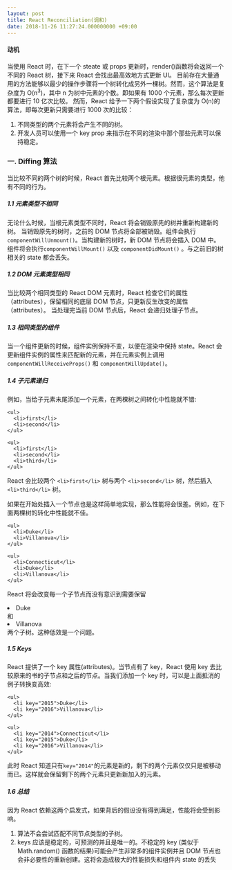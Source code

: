 ```yaml
---
layout: post
title: React Reconciliation(调和)
date: 2018-11-26 11:27:24.000000000 +09:00
---
```


#### 动机

当使用 React 时，在下一个 steate 或 props 更新时，render()函数将会返回一个不同的 React 树，接下来 React 会找出最高效地方式更新 UI。
目前存在大量通用的方法能够以最少的操作步骤将一个树转化成另外一棵树。然而，这个算法是复杂度为 O(n<sup>3</sup>)，其中 n 为树中元素的个数。即如果有 1000 个元素，那么每次更新都要进行 10 亿次比较。
然而，React 给予一下两个假设实现了复杂度为 O(n)的算法，即每次更新只需要进行 1000 次的比较：

1. 不同类型的两个元素将会产生不同的树。
2. 开发人员可以使用一个 key prop 来指示在不同的渲染中那个那些元素可以保持稳定。

### 一. Diffing 算法

当比较不同的两个树的时候，React 首先比较两个根元素。根据很元素的类型，他有不同的行为。

##### 1.1 元素类型不相同

无论什么时候，当根元素类型不同时，React 将会销毁原先的树并重新构建新的树。
当销毁原先的树时，之前的 DOM 节点将全部被销毁。组件会执行`componentWillUnmount()`。当构建新的树时，新 DOM 节点将会插入 DOM 中。组件将会执行`componentWillMount()` 以及 `componentDidMount()` 。与之前旧的树相关的 state 都会丢失。

##### 1.2 DOM 元素类型相同

当比较两个相同类型的 React DOM 元素时，React 检查它们的属性（attributes），保留相同的底层 DOM 节点，只更新反生改变的属性（attributes）。
当处理完当前 DOM 节点后，React 会递归处理子节点。

##### 1.3 相同类型的组件

当一个组件更新的时候，组件实例保持不变，以便在渲染中保持 state。React 会更新组件实例的属性来匹配新的元素，并在元素实例上调用 `componentWillReceiveProps()` 和 `componentWillUpdate()`。

##### 1.4 子元素递归

例如，当给子元素末尾添加一个元素，在两棵树之间转化中性能就不错:

```
<ul>
  <li>first</li>
  <li>second</li>
</ul>

<ul>
  <li>first</li>
  <li>second</li>
  <li>third</li>
</ul>
```

React 会比较两个 `<li>first</li>` 树与两个 `<li>second</li>` 树，然后插入 `<li>third</li>` 树。

如果在开始处插入一个节点也是这样简单地实现，那么性能将会很差。例如，在下面两棵树的转化中性能就不佳。

```
<ul>
  <li>Duke</li>
  <li>Villanova</li>
</ul>

<ul>
  <li>Connecticut</li>
  <li>Duke</li>
  <li>Villanova</li>
</ul>
```

React 将会改变每一个子节点而没有意识到需要保留 <li>Duke</li> 和 <li>Villanova</li> 两个子树。这种低效是一个问题。

##### 1.5 Keys

React 提供了一个 key 属性(attributes)。当节点有了 key，React 使用 key 去比较原来的书的子节点和之后的节点。当我们添加一个 key 时，可以是上面抵消的例子转换变高效:

```
<ul>
  <li key="2015">Duke</li>
  <li key="2016">Villanova</li>
</ul>

<ul>
  <li key="2014">Connecticut</li>
  <li key="2015">Duke</li>
  <li key="2016">Villanova</li>
</ul>
```

此时 React 知道只有`key="2014"`的元素是新的，剩下的两个元素仅仅只是被移动而已。这样就会保留剩下的两个元素只更新新加入的元素。

##### 1.6 总结

因为 React 依赖这两个启发式，如果背后的假设没有得到满足，性能将会受到影响。

1.  算法不会尝试匹配不同节点类型的子树。
2.  keys 应该是稳定的，可预测的并且是唯一的。不稳定的 key (类似于 Math.random() 函数的结果)可能会产生非常多的组件实例并且 DOM 节点也会非必要性的重新创建。这将会造成极大的性能损失和组件内 state 的丢失
